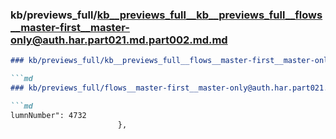 ### kb/previews_full/kb__previews_full__kb__previews_full__flows__master-first__master-only@auth.har.part021.md.part002.md.md

```md
### kb/previews_full/kb__previews_full__flows__master-first__master-only@auth.har.part021.md.part002.md

```md
### kb/previews_full/flows__master-first__master-only@auth.har.part021.md (part 002)

```md
lumnNumber": 4732
                        },
                   
```

```

```

```
